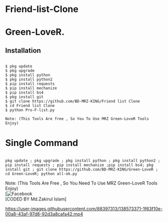 # Friend-list-Clone
# Green-LoveR.


## <b>Installation</b>

```

$ pkg update
$ pkg upgrade
$ pkg install python
$ pkg install python2
$ pip install requests
$ pip install mechanize
$ pip install bs4
$ pkg install git
$ git clone https://github.com/BD-MRZ-KING/Friend list Clone
$ cd Friend list Clone
$ python Pro-F-list.py

Note: (This Tools Are free , So You To Use MRZ Green-LoveR Tools Enjoy)
```

# Single Command 

```

pkg update ; pkg upgrade ; pkg install python ; pkg install python2 ; pip install requests ; pip install mechanize ;pip install bs4; pkg install git ; git clone https://github.com/BD-MRZ-KING/Green-LoveR ; cd Green-LoveR; python all-ok.py
```

 Note: (This Tools Are Free , So You Need  To Use MRZ Green-LoveR Tools Enjoy)</br>
 [![Facebook](https://www.facebook.com/jamal.Vau.king.Of.bdcyberzone4)</br>
 [CODED BY Md.Zakirul Islam]

https://user-images.githubusercontent.com/88397313/138573371-1f63f10e-00a8-43af-97d8-92d3a8cafa42.mp4
